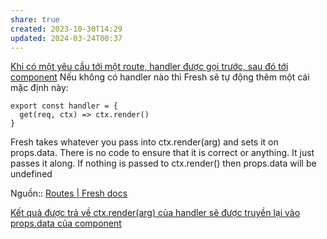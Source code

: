 ```yaml
---
share: true
created: 2023-10-30T14:29
updated: 2024-03-24T00:37
---
```

[Khi có một yêu cầu tới một route, handler được gọi trước, sau đó tới component](./Khi%20c%C3%B3%20m%E1%BB%99t%20y%C3%AAu%20c%E1%BA%A7u%20t%E1%BB%9Bi%20m%E1%BB%99t%20route,%20handler%20%C4%91%C6%B0%E1%BB%A3c%20g%E1%BB%8Di%20tr%C6%B0%E1%BB%9Bc,%20sau%20%C4%91%C3%B3%20t%E1%BB%9Bi%20component.md)
Nếu không có handler nào thì Fresh sẽ tự động thêm một cái mặc định này:

```tsx
export const handler = {
  get(req, ctx) => ctx.render()
}
```
Fresh takes whatever you pass into ctx.render(arg) and sets it on props.data. There is no code to ensure that it is correct or anything. It just passes it along. If nothing is passed to ctx.render() then props.data will be undefined

Nguồn:: [Routes | Fresh docs](https://fresh.deno.dev/docs/concepts/routes)

[Kết quả được trả về ctx.render(arg) của handler sẽ được truyền lại vào props.data của component](./K%E1%BA%BFt%20qu%E1%BA%A3%20%C4%91%C6%B0%E1%BB%A3c%20tr%E1%BA%A3%20v%E1%BB%81%20ctx.render(arg)%20c%E1%BB%A7a%20handler%20s%E1%BA%BD%20%C4%91%C6%B0%E1%BB%A3c%20truy%E1%BB%81n%20l%E1%BA%A1i%20v%C3%A0o%20props.data%20c%E1%BB%A7a%20component.md)